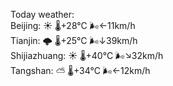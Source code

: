 Today weather:  
Beijing: ☀️   🌡️+28°C 🌬️←11km/h  
Tianjin: 🌩  🌡️+25°C 🌬️↓39km/h  
Shijiazhuang: ☀️   🌡️+40°C 🌬️↘32km/h  
Tangshan: ⛅️  🌡️+34°C 🌬️←12km/h  
